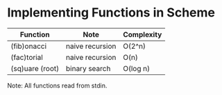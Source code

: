 # Implementing Functions in Scheme
| Function           | Note               | Complexity         |
| ------------------ | ------------------ | ------------------ |
| (fib)onacci        | naive recursion    | O(2^n)             |
| (fac)torial        | naive recursion    | O(n)               |
| (sq)uare (root)    | binary search      | O(log n)           |
Note: All functions read from stdin.
